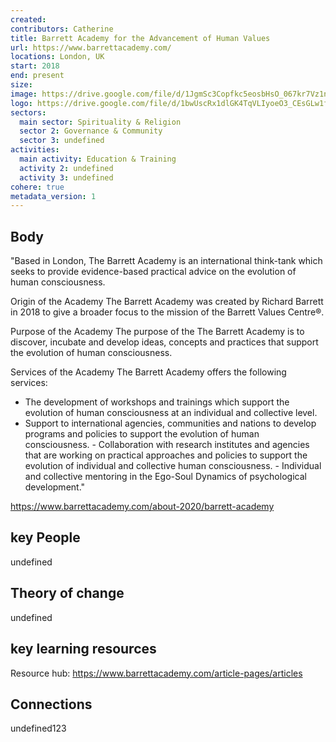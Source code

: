 ```yaml
---
created:
contributors: Catherine
title: Barrett Academy for the Advancement of Human Values
url: https://www.barrettacademy.com/
locations: London, UK
start: 2018
end: present
size: 
image: https://drive.google.com/file/d/1JgmSc3Copfkc5eosbHsO_067kr7Vz1nJ/view?usp=drive_link
logo: https://drive.google.com/file/d/1bwUscRx1dlGK4TqVLIyoeO3_CEsGLw1f/view?usp=drive_link
sectors:
  main sector: Spirituality & Religion
  sector 2: Governance & Community
  sector 3: undefined
activities: 
  main activity: Education & Training
  activity 2: undefined
  activity 3: undefined
cohere: true
metadata_version: 1
---
```



## Body

"Based in London, The Barrett Academy is an international think-tank which seeks to provide evidence-based practical advice on the evolution of human consciousness.

Origin of the Academy
The Barrett Academy was created by Richard Barrett in 2018 to give a broader focus to the mission of the Barrett Values Centre®.

Purpose of the Academy
The purpose of the The Barrett Academy is to discover, incubate and develop ideas, concepts and practices that support the evolution of human consciousness.

Services of the Academy
The Barrett Academy offers the following services:

- The development of workshops and trainings which support the evolution of human consciousness at an individual and collective level.‍‍
- Support to international agencies, communities and nations to develop programs and policies to support the evolution of human consciousness.
‍- Collaboration with research institutes and agencies that are working on practical approaches and policies to support the evolution of individual and collective human consciousness.
‍- Individual and collective mentoring in the Ego-Soul Dynamics of psychological development."

https://www.barrettacademy.com/about-2020/barrett-academy 

## key People

undefined

## Theory of change

undefined

## key learning resources

Resource hub: https://www.barrettacademy.com/article-pages/articles 

## Connections

undefined123

